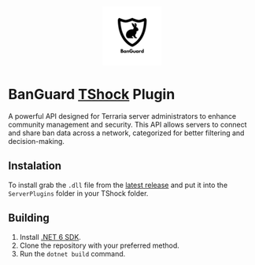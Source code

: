 <p align="center">
  <img src="https://github.com/BanGuard-TShock/plugin/blob/main/logo.png?raw=true" alt="alt text" height="120px">
</p>

# BanGuard [TShock](https://github.com/Pryaxis/TShock) Plugin

A powerful API designed for Terraria server administrators to enhance community management and security. This API allows servers to connect and share ban data across a network, categorized for better filtering and decision-making.

## Instalation

To install grab the `.dll` file from the [latest release](https://github.com/BanGuard-TShock/plugin/releases/latest) and put it into the `ServerPlugins` folder in your TShock folder.

## Building

1. Install [.NET 6 SDK](https://dotnet.microsoft.com/en-us/download/dotnet/6.0).
2. Clone the repository with your preferred method.
3. Run the `dotnet build` command.
